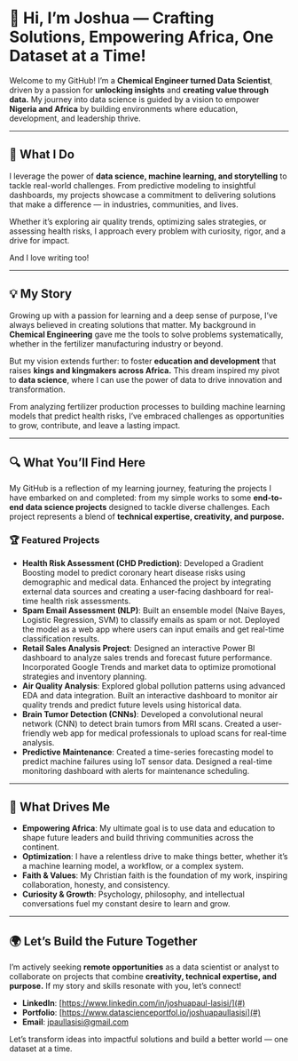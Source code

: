 # 🌟 Hi, I’m Joshua — **Crafting Solutions, Empowering Africa, One Dataset at a Time!**

Welcome to my GitHub! I’m a **Chemical Engineer turned Data Scientist**, driven by a passion for **unlocking insights** and **creating value through data.** My journey into data science is guided by a vision to empower **Nigeria and Africa** by building environments where education, development, and leadership thrive.

---

## 🧠 **What I Do**
I leverage the power of **data science, machine learning, and storytelling** to tackle real-world challenges. From predictive modeling to insightful dashboards, my projects showcase a commitment to delivering solutions that make a difference — in industries, communities, and lives.

Whether it’s exploring air quality trends, optimizing sales strategies, or assessing health risks, I approach every problem with curiosity, rigor, and a drive for impact.

And I love writing too!

---

## 💡 **My Story**
Growing up with a passion for learning and a deep sense of purpose, I’ve always believed in creating solutions that matter. My background in **Chemical Engineering** gave me the tools to solve problems systematically, whether in the fertilizer manufacturing industry or beyond.

But my vision extends further: to foster **education and development** that raises **kings and kingmakers across Africa.** This dream inspired my pivot to **data science**, where I can use the power of data to drive innovation and transformation.

From analyzing fertilizer production processes to building machine learning models that predict health risks, I’ve embraced challenges as opportunities to grow, contribute, and leave a lasting impact.

---

## 🔍 **What You’ll Find Here**
My GitHub is a reflection of my learning journey, featuring the projects I have embarked on and completed: from my simple works to some **end-to-end data science projects** designed to tackle diverse challenges. Each project represents a blend of **technical expertise, creativity, and purpose.**

### 🏆 **Featured Projects**
- **Health Risk Assessment (CHD Prediction)**: Developed a Gradient Boosting model to predict coronary heart disease risks using demographic and medical data. Enhanced the project by integrating external data sources and creating a user-facing dashboard for real-time health risk assessments.
- **Spam Email Assessment (NLP)**: Built an ensemble model (Naive Bayes, Logistic Regression, SVM) to classify emails as spam or not. Deployed the model as a web app where users can input emails and get real-time classification results.
- **Retail Sales Analysis Project**: Designed an interactive Power BI dashboard to analyze sales trends and forecast future performance. Incorporated Google Trends and market data to optimize promotional strategies and inventory planning.
- **Air Quality Analysis**: Explored global pollution patterns using advanced EDA and data integration. Built an interactive dashboard to monitor air quality trends and predict future levels using historical data.
- **Brain Tumor Detection (CNNs)**: Developed a convolutional neural network (CNN) to detect brain tumors from MRI scans. Created a user-friendly web app for medical professionals to upload scans for real-time analysis.
- **Predictive Maintenance**: Created a time-series forecasting model to predict machine failures using IoT sensor data. Designed a real-time monitoring dashboard with alerts for maintenance scheduling.

---

## 🚀 **What Drives Me**
- **Empowering Africa**: My ultimate goal is to use data and education to shape future leaders and build thriving communities across the continent.
- **Optimization**: I have a relentless drive to make things better, whether it’s a machine learning model, a workflow, or a complex system.
- **Faith & Values**: My Christian faith is the foundation of my work, inspiring collaboration, honesty, and consistency.
- **Curiosity & Growth**: Psychology, philosophy, and intellectual conversations fuel my constant desire to learn and grow.

---

## 🌍 **Let’s Build the Future Together**
I’m actively seeking **remote opportunities** as a data scientist or analyst to collaborate on projects that combine **creativity, technical expertise, and purpose.** If my story and skills resonate with you, let’s connect!

- **LinkedIn**: [https://www.linkedin.com/in/joshuapaul-lasisi/](#)
- **Portfolio**: [https://www.datascienceportfol.io/joshuapaullasisi](#)
- **Email**: jpaullasisi@gmail.com

Let’s transform ideas into impactful solutions and build a better world — one dataset at a time.
